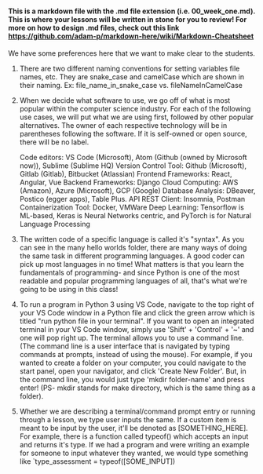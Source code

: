 #### This is a markdown file with the .md file extension (i.e. 00_week_one.md). This is where your lessons will be written in stone for you to review! For more on how to design .md files, check out this link https://github.com/adam-p/markdown-here/wiki/Markdown-Cheatsheet

We have some preferences here that we want to make clear to the students.

1)  There are two different naming conventions for setting variables file names, etc.
    They are snake_case and camelCase which are shown in their naming. 
    Ex: file_name_in_snake_case vs. fileNameInCamelCase

2)  When we decide what software to use, we go off of what is most popular within the computer science industry. For each of the following use cases, we will put what we are using first, followed by other popular alternatives. The owner of each respective technology will be in parentheses following the software. If it is self-owned or open source, there will be no label.

    Code editors: VS Code (Microsoft), Atom (Github (owned by Microsoft now)), Sublime (Sublime HQ)
    Version Control Tool: Github (Microsoft), Gitlab (Gitlab), Bitbucket (Atlassian)
    Frontend Frameworks: React, Angular, Vue
    Backend Frameworks: Django
    Cloud Computing: AWS (Amazon), Azure (Microsoft), GCP (Google)
    Database Analysis: DBeaver, Postico (egger apps), Table Plus.
    API REST Client: Insomnia, Postman
    Containerization Tool: Docker, VMWare
    Deep Learning: Tensorflow is ML-based, Keras is Neural Networks centric, and PyTorch is for Natural Language Processing

3)  The written code of a specific language is called it's "syntax". As you can see in the many hello worlds folder, there are many ways of doing the same task in different programming languages. A good coder can pick up most languages in no time!
    What matters is that you learn the fundamentals of programming- and since Python is one of the most readable and popular programming languages of all, that's what we're going to be using in this class!

4) To run a program in Python 3 using VS Code, navigate to the top right of your VS Code window in a Python file and click the green arrow which is titled "run python file in your terminal". If you want to open an integrated terminal in your VS Code window, simply use
    'Shift' + 'Control' + '~' and one will pop right up. 
    The terminal allows you to use a command line. (The command line is a user interface that is navigated by typing commands at prompts, instead of using the mouse). 
    For example, if you wanted to create a folder on your computer, you could navigate to the start panel, open your navigator, and click 'Create New Folder'. But, in the command line, you would just type 'mkdir folder-name' and press enter! (PS- mkdir stands for make directory, which is the same thing as a folder).

5) Whether we are describing a terminal/command prompt entry or running through a lesson, we type user inputs the same. If a custom item is meant to be input by the user, it'll be denoted as [SOMETHING_HERE]. For example, there is a function called typeof()
    which accepts an input and returns it's type. If we had a program and were writing an example for someone to input whatever they wanted, we would type something like `type_assessment = typeof([SOME_INPUT])